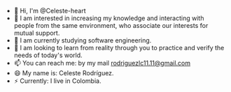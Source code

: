 - 👋 Hi, I'm @Celeste-heart
- 👀 I am interested in increasing my knowledge and interacting with people from the same environment, who associate our interests for mutual support.
- 🌱 I am currently studying software engineering.
- 💞️ I am looking to learn from reality through you to practice and verify the needs of today's world.
- 📫 You can reach me: by my mail rodriguezlc11.11@gmail.com
- 😄 My name is: Celeste Rodríguez.
- ⚡ Currently: I live in Colombia.
<!---
Celeste-tech/Celeste-tech is a ✨ special ✨ repository because its `README.md` (this file) appears on your GitHub profile.
You can click the Preview link to take a look at your changes.
--->
